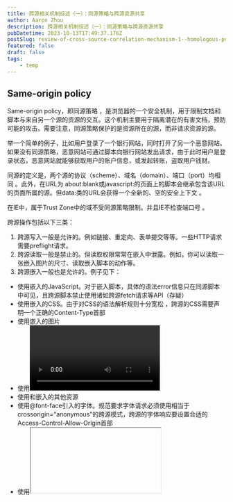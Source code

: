 ```yaml
---
title: 跨源相关机制综述（一）：同源策略与跨源资源共享
author: Aaron Zhou
description: 跨源相关机制综述（一）：同源策略与跨源资源共享
pubDatetime: 2023-10-13T17:49:37.176Z
postSlug: review-of-cross-source-correlation-mechanism-1--homologous-policy-and-cross-source-resource-sharing
featured: false
draft: false
tags:
    - temp
---
```

## Same-origin policy

Same-origin policy，即同源策略  ，是浏览器的一个安全机制，用于限制文档和脚本与来自另一个源的资源的交互。这个机制主要用于隔离潜在的有害文档，预防可能的攻击。需要注意，同源策略保护的是资源所在的源，而非请求资源的源。

举一个简单的例子，比如用户登录了一个银行网站，同时打开了另一个恶意网站。如果没有同源策略，恶意网站可通过脚本向银行网站发出请求，由于此时用户是登录状态，恶意网站就能够获取用户的账户信息，或发起转账，盗取用户钱财。

同源的定义是，两个源的协议（scheme）、域名（domain）、端口（port）均相同 。此外，在URL为 about:blank或javascript:的页面上的脚本会继承包含该URL的页面所属的源。但data:类的URL会获得一个全新的、空的安全上下文 。

在IE中，属于Trust Zone中的域不受同源策略限制。并且IE不检查端口号 。

跨源操作包括以下三类：

1. 跨源写入一般是允许的。例如链接、重定向、表单提交等等。一些HTTP请求需要preflight请求。
2. 跨源读取一般是禁止的。但读取权限常常在嵌入中泄露。例如，你可以读取一张嵌入图片的尺寸、读取嵌入脚本的动作等。
3. 跨源嵌入一般也是允许的。例子见下：

- 使用<script src="…"></script>嵌入的JavaScript。对于嵌入脚本，具体的语法error信息只在同源脚本中可见，且跨源脚本禁止使用诸如跨源fetch请求等API（存疑）
- 使用<link rel="stylesheet" href="…">嵌入的CSS。由于对CSS的语法解析规则十分宽松 ，跨源的CSS需要声明一个正确的Content-Type首部
- 使用<img>嵌入的图片
- 使用<video>和<audio>嵌入的媒体
- 使用<object>和<embed>嵌入的其他资源
- 使用@font-face引入的字体。规范要求字体请求必须使用相当于crossorigin="anonymous"的跨源模式，跨源的字体响应要设置合适的Access-Control-Allow-Origin首部 
- 使用<iframe>嵌入的所有资源。站点可使用[X-Frame-Options](https://developer.mozilla.org/en-US/docs/Web/HTTP/Headers/X-Frame-Options)响应首部以阻止跨源框架

在同源策略的限制下，浏览器将拒绝读取跨源资源的内部信息（更多限制参见crossorigin属性）。为此，我们需要使用跨源资源共享（CORS）。

## CORS

跨源资源共享（CORS） 是基于HTTP首部的用于在不同的源中获取资源的一个机制。

### 什么请求会用到CORS

- XMLHttpRequest或Fetch API
- 在CSS @font-face中用到的跨源字体
- WebGL纹理
- 在canvas中使用drawImage()绘制的图像或视频帧
- 来源于图像的CSS Shapes
- 可使用crossorigin属性的<img>、<link>、<audio>、<video>、<track>、<script>等元素
- [EventSource](https://developer.mozilla.org/en-US/docs/Web/API/EventSource)接口

### 简单请求

所谓简单请求，就是不需要预请求（preflight request）的请求，需要满足以下所有条件：

- 请求方法为GET、HEAD或POST
- 除用户代理自动设置的首部（如Connection、User-Agent及规范中定义的禁用首部 ）外，只有这些首部（即CORS-safelisted request header ）可自定义：Accept、Accept-Language、Content-Language、Content-Type 
- 其中Content-Type只可以取这些值：application/x-www-form-urlencoded、multipart/form-data、text/plain
- XMLHttpRequestUpload对象上没有注册任何事件监听器（这个对象通过XMLHttpRequest.upload属性 访问）
- 请求中没有使用任何ReadableStream对象 

对于这类跨源请求，浏览器会自动加上Origin首部（带Origin首部的请求并不一定是跨源请求，因为除HEAD、GET以外的请求也会加上Origin首部）。Origin首部与Referer首部类似，但不包含路径信息。服务器响应报文中应包含Access-Control-Allow-Origin首部，指定允许的源。

### Preflight请求

对于这类请求，浏览器会先使用OPTIONS方法发送一个请求，使用Access-Control-Request-Method、Access-Control-Request-Headers首部分别询问服务器是否允许相应的请求方法和请求首部（使用XMLHttpRequest中的setRequestHeader()方法或Fetch中的headers设置）。

需要注意，preflight请求不会带上认证凭据（如cookies），也就是说，preflight请求的凭据模式（即credentials mode） 是omit。

服务器会在响应中带上Access-Control-Allow-Methods、Access-Control-Allow-Headers首部，表示可使用的请求方法和请求首部，还会带上Access-Control-Max-Age，表示这个响应的有效期。在有效期内，都不需要再次发送OPTIONS请求了。接下来就可以发送真正的请求。

### 带凭据的请求

默认情况下，跨源请求不会带上凭据，需要在XMLHttpRequest中将withCredentials属性设为true，或者在fetch请求体对象中加上credentials: 'include'，以将凭据模式设为include。对应的服务器响应需要包含值为true的Access-Control-Allow-Credentials首部，否则会被浏览器忽略。

注意，响应中的Access-Control-Allow-Origin首部的值不能为*，必须是具体有效的源。同样地，Access-Control-Expose-Headers、Access-Control-Allow-Methods和Access-Control-Allow-Headers在请求的凭据模式为include时，都不能取值为*。

此外，跨源使用的cookies也受到浏览器对于第三方cookies的限制。

### 跨源首部

下面是各个跨源首部的具体用法。

### 请求首部

**Access-Control-Request-Method**

用于preflight请求中，表示后续请求将会使用的请求方法，只声明一个方法。

**Access-Control-Request-Headers**

用于preflight请求中，表示后续请求可能会发送的首部，多个首部以逗号分隔。

### 响应首部

**Access-Control-Allow-Origin**

可取值为*、<origin>、null。

取值为*时，允许任意源访问资源。但请求不能带凭据，否则会发生错误。

取值为<origin>时，只能声明一个源。并且响应还应带上Vary首部，取值为Origin，以表明服务器响应可能会根据源的不同而不同。

null应避免使用。乍看之下，null似乎不允许任何源访问资源，但对于使用 data:或file:协议的源以及沙盒中的文档，其Origin均会被解析为null，很多用户代理也允许这样的文档访问Access-Control-Allow-Origin为null的响应。Origin为null的文档可以是恶意文档，因此不应使用null值。

**Access-Control-Allow-Credentials**

当对应请求的凭据模式为include时，只有该首部的值为true时才将响应暴露给JavaScript。如果对应的请求是一个preflight请求，则该首部表示真正的请求能否使用凭据。该首部唯一的合法取值是true（如不需要，则应直接不带上该首部）。

**Access-Control-Allow-Methods**

用于响应preflight请求，表示允许使用的方法。多个方法以逗号隔开。对于不带认证凭据的请求，可使用通配符*。

**Access-Control-Allow-Headers**

用于响应带有Access-Control-Request-Headers首部的preflight请求，表示允许使用的首部。多个首部以逗号隔开。对于不带认证凭据的请求，可使用通配符*。

CORS-safelisted request header（即Accept、Accept-Language、Content-Language、Content-Type） 不需要声明也可直接使用，但也可以显式声明这些首部，以绕过一些额外的限制 。

**Access-Control-Max-Age**

表示preflight请求的响应可以缓存的时间秒数，在这段时间内，不需要再次发送preflight请求。设为-1表示不允许缓存。该值有最大值，各浏览器有所不同 。

**Access-Control-Expose-Headers**

Access-Control-Expose-Headers是响应首部，用于将首部暴露给浏览器。默认情况下，只有7个响应首部（称为CORS-safelisted response header ）可以直接通过JavaScript访问  ：

- Cache-Control 
- Content-Language 
- Content-Length 
- Content-Type 
- Expires 
- Last-Modified 
- Pragma 

其余首部需要在响应中使用Access-Control-Expose-Headers首部声明后才可以通过脚本访问。

以逗号分隔可声明多个首部。对于不带认证凭据的请求，可使用通配符*。需要注意，通配符*不包含Authencation首部，如需暴露Authencation首部，则需单独显式声明该首部。

## 文章目录

[跨源相关机制综述（总）](https://zhuanlan.zhihu.com/p/345005106)

跨源相关机制综述（一）：同源策略与跨源资源共享

跨源相关机制综述（二）：Fetch与XMLHttpRequest在跨源上的异同

跨源相关机制综述（三）：crossorigin属性

跨源相关机制综述（四）：Spectre攻击与跨源机制的改进